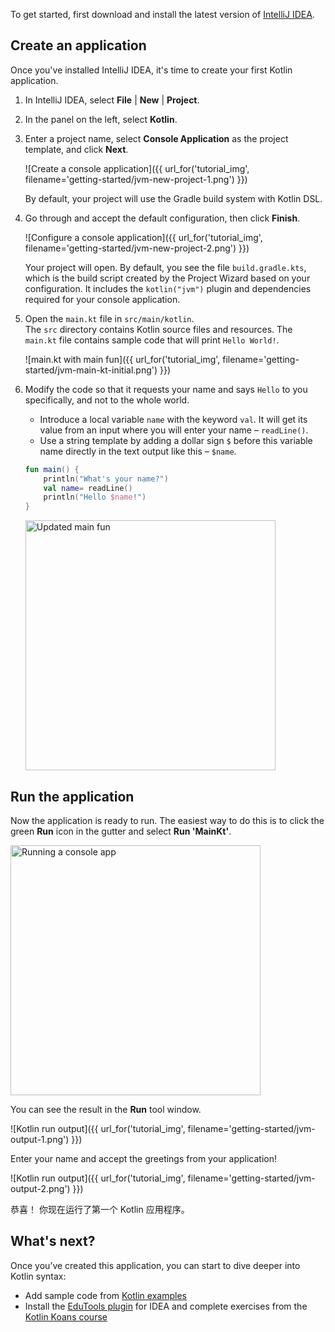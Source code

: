 [//]: # (title: Getting Started with IntelliJ IDEA)

To get started, first download and install the latest version of [IntelliJ IDEA](http://www.jetbrains.com/idea/download/index.html).

## Create an application

Once you've installed IntelliJ IDEA, it's time to create your first Kotlin application.

1. In IntelliJ IDEA, select **File** \| **New** \| **Project**.
2. In the panel on the left, select **Kotlin**.
3. Enter a project name, select **Console Application** as the project template, and click **Next**.

   ![Create a console application]({{ url_for('tutorial_img', filename='getting-started/jvm-new-project-1.png') }})

   By default, your project will use the Gradle build system with Kotlin DSL.

3. Go through and accept the default configuration, then click **Finish**.

   ![Configure a console application]({{ url_for('tutorial_img', filename='getting-started/jvm-new-project-2.png') }})

   Your project will open. By default, you see the file `build.gradle.kts`, which is the build script created by the Project
   Wizard based on your configuration. It includes the `kotlin("jvm")` plugin and dependencies required for your console application.

3. Open the `main.kt` file in `src/main/kotlin`.  
   The `src` directory contains Kotlin source files and resources. The `main.kt` file contains sample code that will print
   `Hello World!`.

   ![main.kt with main fun]({{ url_for('tutorial_img', filename='getting-started/jvm-main-kt-initial.png') }})

4. Modify the code so that it requests your name and says `Hello` to you specifically, and not to the whole world.

   * Introduce a local variable `name` with the keyword `val`. It will get its value from an input where you will enter your name – `readLine()`.
   * Use a string template by adding a dollar sign `$` before this variable name directly in the text output like this – `$name`.



   ```kotlin
   fun main() {
       println("What's your name?")
       val name= readLine()
       println("Hello $name!")
   }
   ```



   <img class="img-responsive" src="{{ url_for('tutorial_img', filename='getting-started/jvm-main-kt-updated.png') }}" alt="Updated main fun" width="400"/>

## Run the application

Now the application is ready to run. The easiest way to do this is to click the green __Run__ icon in the gutter and select __Run 'MainKt'__.

<img class="img-responsive" src="{{ url_for('tutorial_img', filename='getting-started/jvm-run-app.png') }}" alt="Running a console app" width="400"/>

You can see the result in the **Run** tool window.

![Kotlin run output]({{ url_for('tutorial_img', filename='getting-started/jvm-output-1.png') }})

Enter your name and accept the greetings from your application!

![Kotlin run output]({{ url_for('tutorial_img', filename='getting-started/jvm-output-2.png') }})

恭喜！ 你现在运行了第一个 Kotlin 应用程序。

## What's next?

Once you’ve created this application, you can start to dive deeper into Kotlin syntax:

*   Add sample code from [Kotlin examples](https://play.kotlinlang.org/byExample/overview)
*   Install the [EduTools plugin](https://plugins.jetbrains.com/plugin/10081-edutools) for IDEA and complete exercises
    from the [Kotlin Koans course](https://www.jetbrains.com/help/education/learner-start-guide.html?section=Kotlin%20Koans)